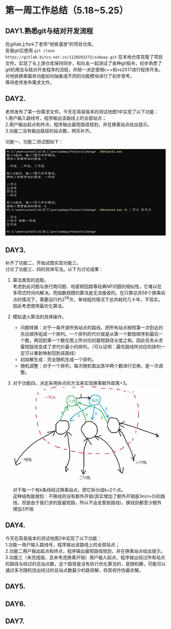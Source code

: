 # 第一周工作总结（5.18~5.25）

## DAY1.熟悉git与结对开发流程
在gitlab上fork了老师“地铁漫游”的项目仓库。\
安装git后使用 `git clone https://gitlab.bitcs.net.cn/1120203273/subway.git` 在本地仓库克隆了项目文件。实现了与上游仓库保持同步，和队友一起测试了各种git指令，初步熟悉了git的用法与结对开发程序的流程，并统一决定使用c++和vs2017进行程序开发。\
对地铁换乘服务功能如何抽象成不同的功能模块进行了初步思考。\
等待老师发布需求文件。

## DAY2.
老师发布了第一份需求文件。今天在简易版本的测试地图1中实现了以下功能：\
1.用户输入路线号，程序输出该路线上的全部站点；\
2.用户输出起点和终点，程序输出最短路径规划，并在换乘站点给出提示。\
3.功能二没有输出路径的站点数，明天补齐。
  

功能一、功能二测试图如下：

![功能一、功能二的暂时测试图](img/1.png)

## DAY3.

补齐了功能二，开始试图实现功能三。\
讨论了功能三、四的具体写法。以下为讨论成果：

1. 算法类型的选取。\
   考虑到此问题与旅行商问题、哈密顿回路等经典NP问题的相似性，它难以在多项式时间内解决。而指数规模的算法是无法接收的。在只算总共58个换乘站点的情况下，需要运行约$2^{58}$次，单线程的情况下总共耗时几十年，不现实。因此考虑使用最优化算法。

2. 模拟退火算法的具体操作。
   + 问题转换：对于一条环游所有站点的路线，把所有站点按照第一次到达的先后顺序组成一个排列。一个排列的代价就是从第一个数按顺序到最后一个数，再回到第一个数在图上所对应的最短路径长度之和。因此任务从求最短路径变成了求代价最小的排列。（可以证明：最优路线所对应的排列一定可以重新映射回到该路线）
   + 初始解生成：完全随机生成一个排列。
   + 随机调整：对于一个排列，每次随机取出其中两个数进行交换，是一次调整。

3. 对于功能四，决定采用拆点的方法来实现换乘额外距离+3。\
   ![拆点示意图](img/2.png)\
   对于每一个有k条线经过换乘站点，把它拆分成k+2个点。\
   这种结构能做到：不换线则没有额外开销(其实增加了额外开销是3n(n>0)的路线，但是由于我们求的是最短路，所以不会走那些路线)，换线则都至少额外增加3开销

## DAY4.

今天在简易版本的测试地图2中实现了以下功能：\
1.功能一用户输入路线号，程序输出该路线上的全部站点；\
2.功能二用户输出起点和终点，程序输出最短路径规划，并在换乘站点给出提示。\
3.功能三（未完成版，且未考虑换乘开销）用户输入起点，程序输出经过所有站点的路径与经过的总站点数，这个路径是没有执行优化算法的，是随机解，可能可以通过多次随机找出经过的总站点数最少的路径解，将其视作伪最优解。

## DAY5.

## DAY6.

## DAY7.
